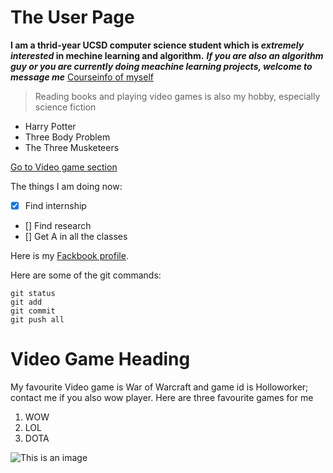 # The User Page
**I am a thrid-year UCSD computer science student which is _extremely interested_ in mechine learning and algorithm.**
***If you are also an algorithm guy or you are currently doing meachine learning projects, welcome to message me***
[Courseinfo of myself](Personalinfo.md)


>Reading books and playing video games is also my hobby, especially science fiction 
- Harry Potter
- Three Body Problem
- The Three Musketeers

[Go to Video game section](#video-game-heading)
  
The things I am doing now:
- [x] Find internship
- [] Find research 
- [] Get A in all the classes
  
Here is my [Fackbook profile](https://www.facebook.com/profile.php?id=100074251152509).

Here are some of the git commands:
```
git status
git add
git commit
git push all
```

# Video Game Heading
 My favourite Video game is War of Warcraft and game id is Holloworker; contact me if you also wow player.
 Here are three favourite games for me
 1. WOW
 2. LOL
 3. DOTA

![This is an image](https://cdn.britannica.com/49/127649-050-31417AF3/Heath-Ledger-Joker-Christian-Bale-The-Dark-Knight-2008.jpg)